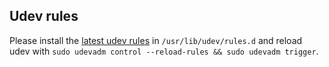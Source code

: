 ## Udev rules

Please install the [latest udev rules](https://github.com/berarma/oversteer/tree/master/data/udev) in `/usr/lib/udev/rules.d` and reload udev with `sudo udevadm control --reload-rules && sudo udevadm trigger`.
